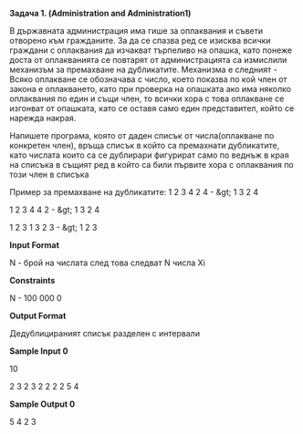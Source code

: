 **Задача 1. (Administration and  Administration1)**

В държавната администрация има гише за оплаквания и съвети отворено към гражданите. За да се спазва ред се изисква всички граждани с оплаквания да изчакват търпеливо на опашка, като понеже доста от оплакванията се повтарят от администрацията са измислили механизъм за премахване на дубликатите. Механизма е следният - Всяко оплакване се обозначава с число, което показва по кой член от закона е оплакването, като при проверка на опашката ако има няколко оплаквания по един и същи член, то всички хора с това оплакване се изгонват от опашката, като се оставя само един представител, който се нарежда накрая.

Напишете програма, която от даден списък от числа(оплакване по конкретен член), връща списък в който са премахнати дубликатите, като числата които са се дублирари фигурират само по веднъж в края на списъка в същият ред в който са били първите хора с оплаквания по този член в списъка

Пример за премахване на дубликатите: 1 2 3 4 2 4 - \&gt; 1 3 2 4

1 2 3 4 4 2 - \&gt; 1 3 2 4

1 2 3 1 3 2 3 - \&gt; 1 2 3

**Input Format**

N - брой на числата след това следват N числа Xi

**Constraints**

N - 100 000 0

**Output Format**

Дедублицираният списък разделен с интервали

**Sample Input 0**

10

2 3 2 3 2 2 2 2 5 4

**Sample Output 0**

5 4 2 3

